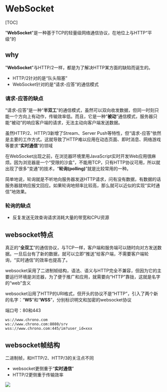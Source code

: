 # WebSocket

[TOC]

"**WebSocket**"是一种基于TCP的轻量级网络通信协议，在地位上与HTTP“平级”的

## why

"**WebSocket**"与HTTP/2一样，都是为了解决HTTP某方面的缺陷而诞生的。

- HTTP/2针对的是“队头阻塞”
- WebSocket针对的是“请求-应答”的通信模式

### 请求-应答的缺点

“请求-应答”是一种“**半双工**”的通信模式，虽然可以双向收发数据，但同一时刻只能一个方向上有动作，传输效率低。而且，它是一种“**被动**”通信模式，服务器只能“被动”的响应客户端的请求，无法主动向客户端发送数据。

虽然HTTP/2、HTTP/3新增了Stream、Server Push等特性，但“请求-应答”依然是主要的工作方式。这就导致了HTTP难以应用在动态页面、即时消息、网络游戏等要求“**实时通信**”的领域

在WebSocket出现之前，在浏览器环境里用JavaScript实时开发Web应用很麻烦。因为浏览器是一个“受限的沙盒”，不能用TCP，只有HTTP协议可用，所以就出现了很多“变通”的技术，“**轮询(polling)**”就是比较常用的一种。

简单地说，轮询就是不听地向服务器发送HTTP请求，问有没有数据，有数据的话服务器就响应报文回应。如果轮询地频率比较高，那么就可以近似的实现“实时通信”地效果。

### 轮询的缺点

- 反复发送无效查询请求消耗大量的带宽和CPU资源

## websocket特点

真正的“**全双工**”的通信协议，与TCP一样，客户端和服务端可以随时向对方发送数据。一旦后台有了新的数据，就可以立即“推送”给客户端，不需要客户端轮询，“实时通信”的效率也提高了。

websocket采用了二进制帧结构，语法、语义与HTTP完全不兼容，但因为它的主要运行环境是浏览器，为了便于推广和应用，就需要向“HTTP”靠拢，这就是名字的“web”含义

websocket沿用了HTTP的URI格式，但开头的协议不是“HTTP”，引入了两个新的名字：“**WS**”和“**WSS**”，分别标识明文和加密的websocket协议

端口号：80和443

```http
ws://www.chrono.com
ws://www.chrono.com:8080/srv
wss://www.chrono.com:445/im?user_id=xxx
```

## websocket帧结构

二进制帧，和HTTP/2、HTTP/3的关注点不同

- websocket更侧重于“**实时通信**”
- HTTP/2更侧重于传输效率

![](I:\myFuture\桌面资料\面试\学习图片\websocket帧结构.png)